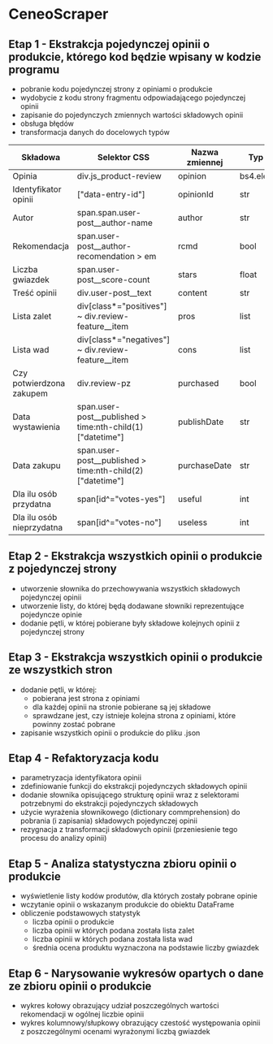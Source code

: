 # CeneoScraper
## Etap 1 - Ekstrakcja pojedynczej opinii o produkcie, którego kod będzie wpisany w kodzie programu
- pobranie kodu pojedynczej strony z opiniami o produkcie
- wydobycie z kodu strony fragmentu odpowiadającego pojedynczej opinii
- zapisanie do pojedynczych zmiennych wartości składowych opinii
- obsługa błędów
- transformacja danych do docelowych typów

|Składowa|Selektor CSS|Nazwa zmiennej|Typ danych|
|--------|------------|--------------|----------|
|Opinia|div.js_product-review|opinion|bs4.element.Tag|
|Identyfikator opinii|["data-entry-id"]|opinionId|str|
|Autor|span.span.user-post__author-name|author|str|
|Rekomendacja|span.user-post__author-recomendation > em|rcmd|bool|
|Liczba gwiazdek|span.user-post__score-count|stars|float|
|Treść opinii|div.user-post__text|content|str|
|Lista zalet|div[class*="positives"] ~ div.review-feature__item|pros|list|
|Lista wad|div[class*="negatives"] ~ div.review-feature__item|cons|list|
|Czy potwierdzona zakupem|div.review-pz|purchased|bool|
|Data wystawienia|span.user-post__published > time:nth-child(1)["datetime"]|publishDate|str|
|Data zakupu|span.user-post__published > time:nth-child(2)["datetime"]|purchaseDate|str|
|Dla ilu osób przydatna|span[id^="votes-yes"]|useful|int|
|Dla ilu osób nieprzydatna|span[id^="votes-no"]|useless|int|

## Etap 2 - Ekstrakcja wszystkich opinii o produkcie z pojedynczej strony
- utworzenie słownika do przechowywania wszystkich składowych pojedynczej opinii
- utworzenie listy, do której będą dodawane słowniki reprezentujące pojedyncze opinie
- dodanie pętli, w której pobierane były składowe kolejnych opinii z pojedynczej strony

## Etap 3 - Ekstrakcja wszystkich opinii o produkcie ze wszystkich stron
- dodanie pętli, w której:
    * pobierana jest strona z opiniami
    * dla każdej opinii na stronie pobierane są jej składowe
    * sprawdzane jest, czy istnieje kolejna strona z opiniami, które powinny zostać pobrane
- zapisanie wszystkich opinii o produkcie do pliku .json

## Etap 4 - Refaktoryzacja kodu
- parametryzacja identyfikatora opinii
- zdefiniowanie funkcji do ekstrakcji pojedynczych składowych opinii
- dodanie słownika opisującego strukturę opinii wraz z selektorami potrzebnymi do ekstrakcji pojedynczych składowych
- użycie wyrażenia słownikowego (dictionary commprehension) do pobrania (i zapisania) składowych pojedynczej opinii
- rezygnacja z transformacji składowych opinii (przeniesienie tego procesu do analizy opinii)

## Etap 5 - Analiza statystyczna zbioru opinii o produkcie
- wyświetlenie listy kodów produtów, dla których zostały pobrane opinie
- wczytanie opinii o wskazanym produkcie do obiektu DataFrame
- obliczenie podstawowych statystyk
    * liczba opinii o produkcie
    * liczba opinii w których podana została lista zalet
    * liczba opinii w których podana została lista wad
    * średnia ocena produktu wyznaczona na podstawie liczby gwiazdek

## Etap 6 - Narysowanie wykresów opartych o dane ze zbioru opinii o produkcie
- wykres kołowy obrazujący udział poszczególnych wartości rekomendacji w ogólnej liczbie opinii
- wykres kolumnowy/słupkowy obrazujący czestość występowania opinii z poszczególnymi ocenami wyrażonymi liczbą gwiazdek